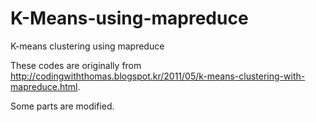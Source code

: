 K-Means-using-mapreduce
=======================

K-means clustering using mapreduce

These codes are originally from http://codingwiththomas.blogspot.kr/2011/05/k-means-clustering-with-mapreduce.html.

Some parts are modified.
